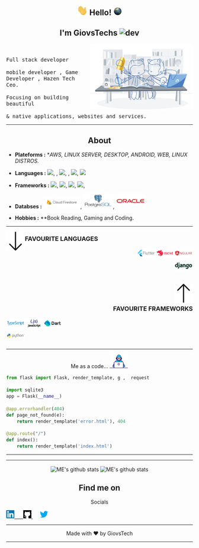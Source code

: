 <h2 align="center">
  <img alt="Hello" src="https://raw.githubusercontent.com/dev-akshat/archive/main/images/gifs/others/Hi.gif" width="29px"> 
  Hello!
  <img alt="Earth" src="https://raw.githubusercontent.com/dev-akshat/archive/main/images/gifs/others/earth.gif" width="24px"/>
</h2>

<h2 align="center">
    I'm  
    GiovsTechs
    <img alt="dev" src="https://gianstech.it/icons/gt.png" width="50"> 
</h2>

<img width="55%" align="right" alt="Bootcamp" src="https://raw.githubusercontent.com/dev-akshat/archive/main/images/svgs/full/workbench.svg"/>

<p align="left">
  <samp>
    <br><br>
    Full stack developer
    <br><br>
     mobile developer , Game Developer , Hazen Tech Ceo.
    <br><br>
    Focusing on building beautiful
    <br><br> 
    & native applications, websites and services.
  </samp>
</p>

<hr/>

<h2 align="center">About</h2>

- **Plateforms :**  **AWS, LINUX SERVER, DESKTOP, ANDROID, WEB, LINUX DISTROS.*

- **Languages :** <img src="https://img.shields.io/badge/python%20-%2314354C.svg?&style=for-the-badge&logo=python&logoColor=white"/>, , <img src="https://img.shields.io/badge/javascript%20-%23323330.svg?&style=for-the-badge&logo=javascript&logoColor=%23F7DF1E"/>, , <img src="https://img.shields.io/badge/java-%23ED8B00.svg?&style=for-the-badge&logo=java&logoColor=white"/>, <img src="https://img.shields.io/badge/c++%20-%2300599C.svg?&style=for-the-badge&logo=c%2B%2B&ogoColor=white"/>

- **Frameworks :** <img src="https://img.shields.io/badge/Flutter%20-%2302569B.svg?&style=for-the-badge&logo=Flutter&logoColor=white" />, <img src="https://img.shields.io/badge/django%20-%23092E20.svg?&style=for-the-badge&logo=django&logoColor=white"/>, <img src="https://img.shields.io/badge/angular%20-%23DD0031.svg?&style=for-the-badge&logo=angular&logoColor=white"/>, <img src="https://img.shields.io/badge/react%20-%2320232a.svg?&style=for-the-badge&logo=react&logoColor=%2361DAFB"/>, 

- **Databses :** <img src="https://raw.githubusercontent.com/dev-akshat/archive/main/images/svgs/database/cloud_firestore.svg" width=100/>, <img src="https://raw.githubusercontent.com/dev-akshat/archive/main/images/svgs/database/postgresql.svg" width=80/>, <img src="https://raw.githubusercontent.com/dev-akshat/archive/main/images/svgs/database/oracle.svg" width=80/>

- **Hobbies :** **Book Reading, Gaming and Coding.

<hr/>

<p align="left" >
<img  align="left" alt="ArrowDownward" width="10%" src="https://raw.githubusercontent.com/dev-akshat/archive/main/images/svgs/symbols/arrow_downward.svg"/><h3 align="left">FAVOURITE LANGUAGES</h3>
  <img align="right" alt="Angular" width="10%" src="https://raw.githubusercontent.com/dev-akshat/archive/main/images/svgs/frameworks/angular.svg"/>
 <img width="10%" alt="NestJS" align="right" src="https://raw.githubusercontent.com/dev-akshat/archive/main/images/svgs/frameworks/nestjs.svg"/>
  <img width="10%" alt="Flutter" align="right" src="https://raw.githubusercontent.com/dev-akshat/archive/main/images/svgs/frameworks/flutterio.svg"/>
  <br />
  <br />
  <img width="10%" alt="Django" align="right" src="https://raw.githubusercontent.com/dev-akshat/archive/main/images/svgs/frameworks/djangoproject.svg"/>
</p>
<br/>
<br/>
<p  align="right" >
  <img  align="right" alt="ArrowUpward" width="10%" src="https://raw.githubusercontent.com/dev-akshat/archive/main/images/svgs/symbols/arrow_upward.svg"/>
  <br/>
  <br/>
  <h3 align="right">FAVOURITE FRAMEWORKS</h3>
  <img  align="left" alt="TypeScript" width="10%" src="https://raw.githubusercontent.com/dev-akshat/archive/main/images/svgs/languages/typescriptlang.svg"/>
  <img  align="left" alt="JavaScript" width="10%" src="https://raw.githubusercontent.com/dev-akshat/archive/main/images/svgs/languages/javascript.svg"/>
  <img align="left" alt="Dart" width="10%" src="https://raw.githubusercontent.com/dev-akshat/archive/main/images/svgs/languages/dartlang.svg"/>
  <br />
  <br />
  <img  align="left" alt="Python" width="10%" src="https://raw.githubusercontent.com/dev-akshat/archive/main/images/svgs/languages/python.svg"/>
  <br />
  <br />
</p>

<hr/>

<p align="center">
  Me as a code... 
  <img src="https://raw.githubusercontent.com/dev-akshat/archive/main/images/gifs/others/dev_boy.gif" width="50">
</p>

```python
from flask import Flask, render_template, g ,  request

import sqlite3
app = Flask(__name__)
    
@app.errorhandler(404)
def page_not_found(e):
    return render_template('error.html'), 404
    
@app.route("/")
def index():
    return render_template('index.html')
```

<hr/>

<hr/>

<p align="center">
  <img align="center" alt="ME's github stats" src="https://github-readme-stats.anuraghazra1.vercel.app/api?username=GiovsTech&show_icons=true&include_all_commits=true&bg_color=30,434343,000000&title_color=fe428e&text_color=f1f1eb"  />
  <img align="center" alt="ME's github stats" src="https://github-readme-stats.anuraghazra1.vercel.app/api/top-langs/?username=GiovsTech&layout=compact&langs_count=10&hide=html,css&bg_color=30,000000,434343&title_color=fe428e&text_color=f1f1eb" />
</p>







<h2 align="center">Find me on</h2>

<p align="center">Socials</p>

<a href="https://gthz.it/ln">
    <img  alt="Linkedin" width="22px" src="https://raw.githubusercontent.com/dev-akshat/archive/main/images/svgs/social_media/linkedin.svg"/>
  &nbsp&nbsp&nbsp&nbsp
  <a href="https://gthz.it/gh">
    <img alt="GitHub" width="22px" src="https://raw.githubusercontent.com/dev-akshat/archive/main/images/svgs/social_media/github.svg"/>
  </a>
  &nbsp&nbsp&nbsp&nbsp
  <a href="https://gthz.it/tw">
    <img alt="Twitter" width="22px" src="https://raw.githubusercontent.com/dev-akshat/archive/main/images/svgs/social_media/twitter.svg"/>
  </a>

</p>

<hr/>

<p align="center">
  Made with ❤️ by GiovsTech
</p>

-----
